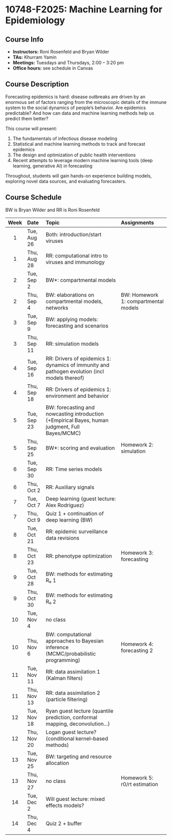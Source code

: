 # 10748-F2025: Machine Learning for Epidemiology

## Course Info
- **Instructors:** Roni Rosenfeld and Bryan Wilder  
- **TAs:** Khurram Yamin  
- **Meetings:** Tuesdays and Thursdays, 2:00 – 3:20 pm
- **Office hours:** see schedule in Canvas

## Course Description
Forecasting epidemics is hard: disease outbreaks are driven by an enormous set of factors ranging from the microscopic details of the immune system to the social dynamics of people’s behavior. Are epidemics predictable? And how can data and machine learning methods help us predict them better?

This course will present:
1. The fundamentals of infectious disease modeling  
2. Statistical and machine learning methods to track and forecast epidemics  
3. The design and optimization of public health interventions  
4. Recent attempts to leverage modern machine learning tools (deep learning, generative AI) in forecasting  

Throughout, students will gain hands-on experience building models, exploring novel data sources, and evaluating forecasters.


## Course Schedule
BW is Bryan Wilder and RR is Roni Rosenfeld

| Week | Date       | Topic                                                                                           | Assignments                              |
|:----:|:-----------|:------------------------------------------------------------------------------------------------|:-----------------------------------------|
| 1    | Tue, Aug 26 | Both: introduction/start viruses                                                                |                                          |
| 1    | Thu, Aug 28 | RR: computational intro to viruses and immunology                                              |                                          |
| 2    | Tue, Sep 2  | BW*: compartmental models                                                                       |                                          |
| 2    | Thu, Sep 4  | BW: elaborations on compartmental models, networks                                              | BW: Homework 1: compartmental models     |
| 3    | Tue, Sep 9  | BW: applying models: forecasting and scenarios                                                  |                                          |
| 3    | Thu, Sep 11 | RR: simulation models                                                                           |                                          |
| 4    | Tue, Sep 16 | RR: Drivers of epidemics 1: dynamics of immunity and pathogen evolution (incl models thereof)    |                                          |
| 4    | Thu, Sep 18 | RR: Drivers of epidemics 1: environment and behavior                                            |                                          |
| 5    | Tue, Sep 23 | BW: forecasting and nowcasting introduction (+Empirical Bayes, human judgment, Full Bayes/MCMC) |                                          |
| 5    | Thu, Sep 25 | BW*: scoring and evaluation                                                                     | Homework 2: simulation                   |
| 6    | Tue, Sep 30 | RR: Time series models                                                                          |                                          |
| 6    | Thu, Oct 2  | RR: Auxiliary signals                                                                           |                                          |
| 7    | Tue, Oct 7  | Deep learning (guest lecture: Alex Rodriguez)                                                  |                                          |
| 7    | Thu, Oct 9  | Quiz 1 + continuation of deep learning (BW)                                                     |                                          |
| 8    | Tue, Oct 21 | RR: epidemic surveillance data revisions                                                        |                                          |
| 8    | Thu, Oct 23 | RR: phenotype optimization                                                                      | Homework 3: forecasting                  |
| 9    | Tue, Oct 28 | BW: methods for estimating R₀ 1                                                                 |                                          |
| 9    | Thu, Oct 30 | BW: methods for estimating R₀ 2                                                                 |                                          |
| 10   | Tue, Nov 4  | no class                                                                                        |                                          |
| 10   | Thu, Nov 6  | BW: computational approaches to Bayesian inference (MCMC/probabilistic programming)             | Homework 4: forecasting 2                |
| 11   | Tue, Nov 11 | RR: data assimilation 1 (Kalman filters)                                                        |                                          |
| 11   | Thu, Nov 13 | RR: data assimilation 2 (particle filtering)                                                    |                                          |
| 12   | Tue, Nov 18 | Ryan guest lecture (quantile prediction, conformal mapping, deconvolution...)                    |                                          |
| 12   | Thu, Nov 20 | Logan guest lecture? (conditional kernel–based methods)                                         |                                          |
| 13   | Tue, Nov 25 | BW: targeting and resource allocation                                                           |                                          |
| 13   | Thu, Nov 27 | no class                                                                                        | Homework 5: r0/rt estimation             |
| 14   | Tue, Dec 2  | Will guest lecture: mixed effects models?                                           |                                          |
| 14   | Thu, Dec 4  | Quiz 2 + buffer                                                                                 |                                          |
